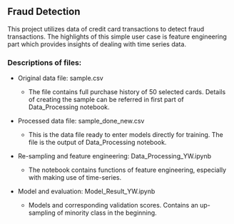 ## Fraud Detection
This project utilizes data of credit card transactions to detect fraud transactions. The highlights of this simple user case is feature engineering part which provides insights of dealing with time series data.

### Descriptions of files:

- Original data file: sample.csv
  - The file contains full purchase history of 50 selected cards. Details of creating the sample can be referred in first part of Data_Processing notebook.
- Processed data file: sample_done_new.csv
  - This is the data file ready to enter models directly for training. The file is the output of Data_Processing notebook. 

- Re-sampling and feature engineering: Data_Processing_YW.ipynb
  - The notebook contains functions of feature engineering, especially with making use of time-series. 
  
- Model and evaluation: Model_Result_YW.ipynb
  - Models and corresponding validation scores. Contains an up-sampling of minority class in the beginning.
